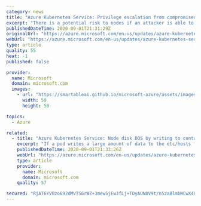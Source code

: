 ```yaml
---
category: news
title: "Azure Kubernetes Service: Privilege escalation from compromised node to cluster (CVE-2020-8559)"
excerpt: "There is a potential risk to nodes if an attacker is able to intercept certain requests to the Kubelet.  See if you're vulnerable and how to mitigate."
publishedDateTime: 2020-09-01T21:31:29Z
originalUrl: "https://azure.microsoft.com/en-us/updates/azure-kubernetes-service-privilege-escalation-from-compromised-node-to-cluster-cve20208559/"
webUrl: "https://azure.microsoft.com/en-us/updates/azure-kubernetes-service-privilege-escalation-from-compromised-node-to-cluster-cve20208559/"
type: article
quality: 55
heat: -1
published: false

provider:
  name: Microsoft
  domain: microsoft.com
  images:
    - url: "https://smartableai.github.io/microsoft-azure/assets/images/organizations/microsoft.com-50x50.jpg"
      width: 50
      height: 50

topics:
  - Azure

related:
  - title: "Azure Kubernetes Service: Node disk DOS by writing to container /etc/hosts (CVE-2020-8557)"
    excerpt: "If a pod writes a large amount of data to the etc/hosts file within Azure Kubernetes Service, it can potentially cause the node to fail. "
    publishedDateTime: 2020-09-01T21:33:26Z
    webUrl: "https://azure.microsoft.com/en-us/updates/azure-kubernetes-service-node-disk-dos-by-writing-to-container-etchosts-cve20208557/"
    type: article
    provider:
      name: Microsoft
      domain: microsoft.com
    quality: 57

secured: "RjAT6YVUzo692dMVTS6rWZ+3mew5jEwJfLj+TDyAUN8V9t/n5zaBlmbWCwX4UiyjD0Is/E6nFhruRDndGVjJYlKHkaUDNZdN/e8eJxsRZOB9bQBYHOBkz37PF+ZumGGpREZ4bCrM4qfR+1Tr88feuIXBCNWu+7787sjosXDajW0iP87f6jVfxGX+KSEP6d1zsg9EwexA+rWg5jUiEEDuv5qt3YOlqPKLOfVAfB+WGIoDjEmagbWqR32VeycMoeIuOZzweDNCxl9JvlctrJ895LOlZMh/t6kNaeL1UM04US2BuhleX7+oylzghuOL8zjI0SlI93aVNq0nxVFbQrEVGEh931wYZ/zRAorC8Pj9u6Y=;0mgNL+2lq8Kev2o9m2CRTg=="
---
```



